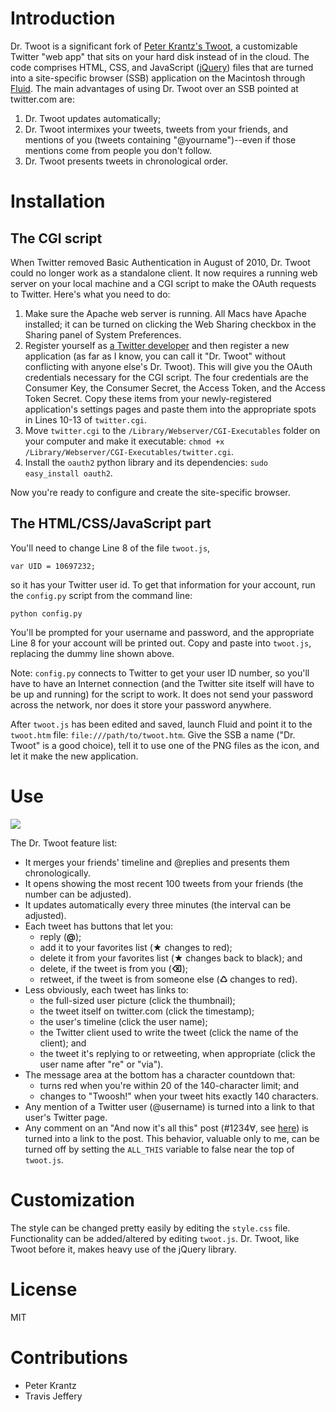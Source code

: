# Introduction #

Dr. Twoot is a significant fork of [Peter Krantz's Twoot][1], a customizable Twitter "web app" that sits on your hard disk instead of in the cloud. The code comprises HTML, CSS, and JavaScript ([jQuery][2]) files that are turned into a site-specific browser (SSB) application on the Macintosh through [Fluid][3]. The main advantages of using Dr. Twoot over an SSB pointed at twitter.com are:

1. Dr. Twoot updates automatically;
2. Dr. Twoot intermixes your tweets, tweets from your friends, and mentions of you (tweets containing "@yourname")--even if those mentions come from people you don't follow.
3. Dr. Twoot presents tweets in chronological order.


# Installation #

## The CGI script ##

When Twitter removed Basic Authentication in August of 2010, Dr. Twoot could no longer work as a standalone client. It now requires a running web server on your local machine and a CGI script to make the OAuth requests to Twitter. Here's what you need to do:

1. Make sure the Apache web server is running. All Macs have Apache installed; it can be turned on clicking the Web Sharing checkbox in the Sharing panel of System Preferences.
2. Register yourself as [a Twitter developer][5] and then register a new application (as far as I know, you can call it "Dr. Twoot" without conflicting with anyone else's Dr. Twoot). This will give you the OAuth credentials necessary for the CGI script. The four credentials are the Consumer Key, the Consumer Secret, the Access Token, and the Access Token Secret. Copy these items from your newly-registered application's settings pages and paste them into the appropriate spots in Lines 10-13 of `twitter.cgi`.
3. Move `twitter.cgi` to the `/Library/Webserver/CGI-Executables` folder on your computer and make it executable: `chmod +x /Library/Webserver/CGI-Executables/twitter.cgi`.
4. Install the `oauth2` python library and its dependencies: `sudo easy_install oauth2`.

Now you're ready to configure and create the site-specific browser.

## The HTML/CSS/JavaScript part ##
You'll need to change Line 8 of the file `twoot.js`,

    var UID = 10697232;

so it has your Twitter user id. To get that information for your account, run the `config.py` script from the command line:

    python config.py

You'll be prompted for your username and password, and the appropriate Line 8 for your account will be printed out. Copy and paste into `twoot.js`, replacing the dummy line shown above.

Note: `config.py` connects to Twitter to get your user ID number, so you'll have to have an Internet connection (and the Twitter site itself will have to be up and running) for the script to work. It does not send your password across the network, nor does it store your password anywhere.

After `twoot.js` has been edited and saved, launch Fluid and point it to the `twoot.htm` file: `file:///path/to/twoot.htm`. Give the SSB a name ("Dr. Twoot" is a good choice), tell it to use one of the PNG files as the icon, and let it make the new application.

# Use #

<img class="ss" src="http://www.leancrew.com/all-this/images/drtwoot-streamlined.png" />

The Dr. Twoot feature list:

* It merges your friends' timeline and @replies and presents them chronologically.
* It opens showing the most recent 100 tweets from your friends (the number can be adjusted).
* It updates automatically every three minutes (the interval can be adjusted).
* Each tweet has buttons that let you:
    * reply (**@**);
    * add it to your favorites list (**★** changes to red);
    * delete it from your favorites list (**★** changes back to black); and
    * delete, if the tweet is from you (**⌫**);
    * retweet, if the tweet is from someone else (**♺** changes to red).
* Less obviously, each tweet has links to:
    * the full-sized user picture (click the thumbnail);
    * the tweet itself on twitter.com (click the timestamp);
    * the user's timeline (click the user name);
    * the Twitter client used to write the tweet (click the name of the client); and
    * the tweet it's replying to or retweeting, when appropriate (click the user name after "re" or "via").
* The message area at the bottom has a character countdown that:
    * turns red when you're within 20 of the 140-character limit; and
    * changes to "Twoosh!" when your tweet hits exactly 140 characters.
* Any mention of a Twitter user (@username) is turned into a link to that user's Twitter page.
* Any comment on an "And now it's all this" post (#1234∀, see [here][4]) is turned into a link to the post. This behavior, valuable only to me, can be turned off by setting the `ALL_THIS` variable to false near the top of `twoot.js`.

# Customization #

The style can be changed pretty easily by editing the `style.css` file. Functionality can be added/altered by editing `twoot.js`. Dr. Twoot, like Twoot before it, makes heavy use of the jQuery library.

# License #

MIT

# Contributions #

* Peter Krantz
* Travis Jeffery



[1]: http://www.peterkrantz.com/2008/twitter-client-with-fluid-and-jquery/
[2]: http://jquery.com/
[3]: http://fluidapp.com/
[4]: http://www.leancrew.com/all-this/2009/05/blog-housekeeping/
[5]: http://dev.twitter.com/
